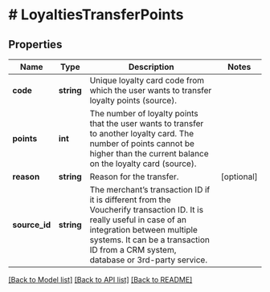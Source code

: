 # # LoyaltiesTransferPoints

## Properties

Name | Type | Description | Notes
------------ | ------------- | ------------- | -------------
**code** | **string** | Unique loyalty card code from which the user wants to transfer loyalty points (source). |
**points** | **int** | The number of loyalty points that the user wants to transfer to another loyalty card. The number of points cannot be higher than the current balance on the loyalty card (source). |
**reason** | **string** | Reason for the transfer. | [optional]
**source_id** | **string** | The merchant’s transaction ID if it is different from the Voucherify transaction ID. It is really useful in case of an integration between multiple systems. It can be a transaction ID from a CRM system, database or 3rd-party service. |

[[Back to Model list]](../../README.md#models) [[Back to API list]](../../README.md#endpoints) [[Back to README]](../../README.md)
